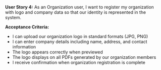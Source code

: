 **User Story 4:** As an Organization user, I want to register my organization with logo and company data so that our identity is represented in the system. 

**Acceptance Criteria:** 

- I can upload our organization logo in standard formats (JPG, PNG) 
- I can enter company details including name, address, and contact information 
- The logo appears correctly when previewed 
- The logo displays on all PDFs generated by our organization members 
- I receive confirmation when organization registration is complete
